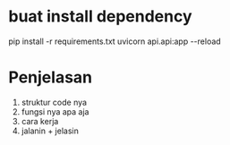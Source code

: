 # buat install dependency

pip install -r requirements.txt
uvicorn api.api:app --reload

# Penjelasan

1. struktur code nya
2. ⁠fungsi nya apa aja
3. ⁠cara kerja
4. ⁠jalanin + jelasin
